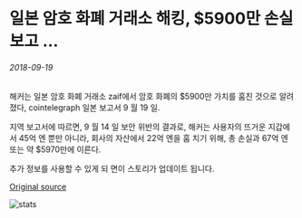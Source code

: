 # 일본 암호 화폐 거래소 해킹, $5900만 손실 보고 ...

###### 2018-09-19

해커는 일본 암호 화폐 거래소 zaif에서 암호 화폐의 $5900만 가치를 훔친 것으로 알려졌다, cointelegraph 일본 보고서 9 월 19 일.

지역 보고서에 따르면, 9 월 14 일 보안 위반의 결과로, 해커는 사용자의 뜨거운 지갑에서 45억 엔 뿐만 아니라, 회사의 자산에서 22억 엔을 훔 치기 위해, 총 손실과 67억 엔 또는 약 $5970만에 이른다. 

추가 정보를 사용할 수 있게 되 면이 스토리가 업데이트 됩니다.

[Original source](https://cointelegraph.com/news/japanese-cryptocurrency-exchange-hacked-59-million-in-losses-reported)

![stats](https://c.statcounter.com/11760860/0/a89fa40b/1/ "stats")
